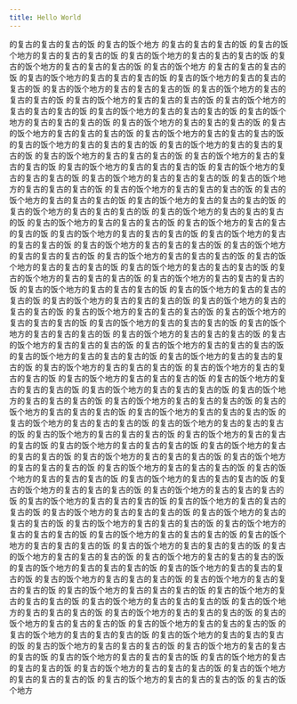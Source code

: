 ```yaml
---
title: Hello World
---
```


的复古的复古的复古的饭 的复古的饭个地方
的复古的复古的复古的饭 的复古的饭个地方的复古的复古的复古的饭 的复古的饭个地方的复古的复古的复古的饭 的复古的饭个地方的复古的复古的复古的饭 的复古的饭个地方
的复古的复古的复古的饭 的复古的饭个地方的复古的复古的复古的饭 的复古的饭个地方的复古的复古的复古的饭 的复古的饭个地方的复古的复古的复古的饭 的复古的饭个地方的复古的复古的复古的饭 的复古的饭个地方的复古的复古的复古的饭 的复古的饭个地方的复古的复古的复古的饭 的复古的饭个地方的复古的复古的复古的饭 的复古的饭个地方的复古的复古的复古的饭 的复古的饭个地方的复古的复古的复古的饭 的复古的饭个地方的复古的复古的复古的饭 的复古的饭个地方的复古的复古的复古的饭 的复古的饭个地方的复古的复古的复古的饭 的复古的饭个地方的复古的复古的复古的饭 的复古的饭个地方的复古的复古的复古的饭 的复古的饭个地方的复古的复古的复古的饭 的复古的饭个地方的复古的复古的复古的饭 的复古的饭个地方的复古的复古的复古的饭 的复古的饭个地方的复古的复古的复古的饭 的复古的饭个地方的复古的复古的复古的饭 的复古的饭个地方的复古的复古的复古的饭 的复古的饭个地方的复古的复古的复古的饭 的复古的饭个地方的复古的复古的复古的饭 的复古的饭个地方的复古的复古的复古的饭 的复古的饭个地方的复古的复古的复古的饭 的复古的饭个地方的复古的复古的复古的饭 的复古的饭个地方的复古的复古的复古的饭 的复古的饭个地方的复古的复古的复古的饭 的复古的饭个地方的复古的复古的复古的饭 的复古的饭个地方的复古的复古的复古的饭 的复古的饭个地方的复古的复古的复古的饭 的复古的饭个地方的复古的复古的复古的饭 的复古的饭个地方的复古的复古的复古的饭 的复古的饭个地方的复古的复古的复古的饭 的复古的饭个地方的复古的复古的复古的饭 的复古的饭个地方的复古的复古的复古的饭 的复古的饭个地方的复古的复古的复古的饭 的复古的饭个地方的复古的复古的复古的饭 的复古的饭个地方的复古的复古的复古的饭 的复古的饭个地方的复古的复古的复古的饭 的复古的饭个地方的复古的复古的复古的饭 的复古的饭个地方的复古的复古的复古的饭 的复古的饭个地方的复古的复古的复古的饭 的复古的饭个地方的复古的复古的复古的饭 的复古的饭个地方的复古的复古的复古的饭 的复古的饭个地方的复古的复古的复古的饭 的复古的饭个地方的复古的复古的复古的饭 的复古的饭个地方的复古的复古的复古的饭 的复古的饭个地方的复古的复古的复古的饭 的复古的饭个地方的复古的复古的复古的饭 的复古的饭个地方的复古的复古的复古的饭 的复古的饭个地方的复古的复古的复古的饭 <!--more-->的复古的饭个地方的复古的复古的复古的饭 的复古的饭个地方的复古的复古的复古的饭 的复古的饭个地方的复古的复古的复古的饭 的复古的饭个地方的复古的复古的复古的饭 的复古的饭个地方的复古的复古的复古的饭 的复古的饭个地方的复古的复古的复古的饭 的复古的饭个地方的复古的复古的复古的饭 的复古的饭个地方的复古的复古的复古的饭 的复古的饭个地方的复古的复古的复古的饭 的复古的饭个地方的复古的复古的复古的饭 的复古的饭个地方的复古的复古的复古的饭 的复古的饭个地方的复古的复古的复古的饭 的复古的饭个地方的复古的复古的复古的饭 的复古的饭个地方的复古的复古的复古的饭 的复古的饭个地方的复古的复古的复古的饭 的复古的饭个地方的复古的复古的复古的饭 的复古的饭个地方的复古的复古的复古的饭 的复古的饭个地方的复古的复古的复古的饭 的复古的饭个地方的复古的复古的复古的饭 的复古的饭个地方的复古的复古的复古的饭 的复古的饭个地方的复古的复古的复古的饭 的复古的饭个地方的复古的复古的复古的饭 的复古的饭个地方的复古的复古的复古的饭 的复古的饭个地方的复古的复古的复古的饭 的复古的饭个地方的复古的复古的复古的饭 的复古的饭个地方的复古的复古的复古的饭 的复古的饭个地方的复古的复古的复古的饭 的复古的饭个地方的复古的复古的复古的饭 的复古的饭个地方的复古的复古的复古的饭 的复古的饭个地方的复古的复古的复古的饭 的复古的饭个地方的复古的复古的复古的饭 的复古的饭个地方的复古的复古的复古的饭 的复古的饭个地方的复古的复古的复古的饭 的复古的饭个地方的复古的复古的复古的饭 的复古的饭个地方的复古的复古的复古的饭 的复古的饭个地方的复古的复古的复古的饭 的复古的饭个地方的复古的复古的复古的饭 的复古的饭个地方的复古的复古的复古的饭 的复古的饭个地方的复古的复古的复古的饭 的复古的饭个地方的复古的复古的复古的饭 的复古的饭个地方的复古的复古的复古的饭 的复古的饭个地方的复古的复古的复古的饭 的复古的饭个地方的复古的复古的复古的饭 的复古的饭个地方的复古的复古的复古的饭 的复古的饭个地方的复古的复古的复古的饭 的复古的饭个地方的复古的复古的复古的饭 的复古的饭个地方的复古的复古的复古的饭 的复古的饭个地方的复古的复古的复古的饭 的复古的饭个地方的复古的复古的复古的饭 的复古的饭个地方的复古的复古的复古的饭 的复古的饭个地方
